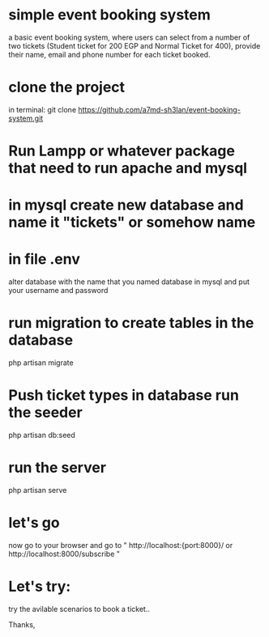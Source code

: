 # simple event booking system
a basic event booking system, where users can select from a number of two tickets (Student ticket for 200 EGP and Normal Ticket for 400), provide their name, email and phone number for each ticket booked.

# clone the project
in terminal:
git clone https://github.com/a7md-sh3lan/event-booking-system.git

# Run Lampp or whatever package that need to run apache and mysql

# in mysql create new database and name it "tickets" or somehow name

# in file .env
alter database with the name that you named database in mysql and put your username and password

# run migration to create tables in the database
php artisan migrate

# Push ticket types in database run the seeder
php artisan db:seed

# run the server
php artisan serve

# let's go
now go to your browser and go to " http://localhost:{port:8000}/ or http://localhost:8000/subscribe "

# Let's try:
try the avilable scenarios to book a ticket..

Thanks,

